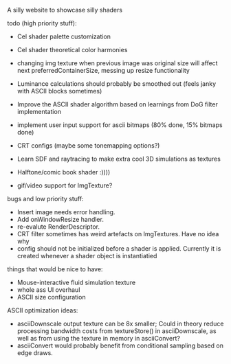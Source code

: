 A silly website to showcase silly shaders

todo (high priority stuff):
- Cel shader palette customization
- Cel shader theoretical color harmonies
- changing img texture when previous image was original size will affect next preferredContainerSize, messing up resize functionality
- Luminance calculations should probably be smoothed out (feels janky with ASCII blocks sometimes)
- Improve the ASCII shader algorithm based on learnings from DoG filter implementation

- implement user input support for ascii bitmaps (80% done, 15% bitmaps done)
- CRT configs (maybe some tonemapping options?)
- Learn SDF and raytracing to make extra cool 3D simulations as textures
- Halftone/comic book shader :))))
- gif/video support for ImgTexture?

bugs and low priority stuff:
- Insert image needs error handling.
- Add onWindowResize handler.
- re-evalute RenderDescriptor.
- CRT filter sometimes has weird artefacts on ImgTextures. Have no idea why
- config should not be initialized before a shader is applied. Currently it is created whenever a shader object is instantiatied

things that would be nice to have:
- Mouse-interactive fluid simulation texture
- whole ass UI overhaul
- ASCII size configuration


ASCII optimization ideas:
- asciiDownscale output texture can be 8x smaller; Could in theory reduce processing bandwidth costs from textureStore() in asciiDownscale, as well as from using the texture in memory in asciiConvert?
- asciiConvert would probably benefit from conditional sampling based on edge draws.
